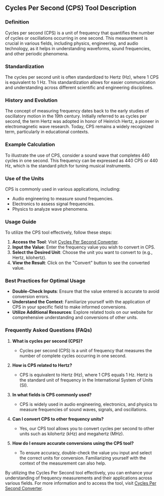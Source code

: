 ## Cycles Per Second (CPS) Tool Description

### Definition
Cycles per second (CPS) is a unit of frequency that quantifies the number of cycles or oscillations occurring in one second. This measurement is crucial in various fields, including physics, engineering, and audio technology, as it helps in understanding waveforms, sound frequencies, and other periodic phenomena.

### Standardization
The cycles per second unit is often standardized to Hertz (Hz), where 1 CPS is equivalent to 1 Hz. This standardization allows for easier communication and understanding across different scientific and engineering disciplines.

### History and Evolution
The concept of measuring frequency dates back to the early studies of oscillatory motion in the 19th century. Initially referred to as cycles per second, the term Hertz was adopted in honor of Heinrich Hertz, a pioneer in electromagnetic wave research. Today, CPS remains a widely recognized term, particularly in educational contexts.

### Example Calculation
To illustrate the use of CPS, consider a sound wave that completes 440 cycles in one second. This frequency can be expressed as 440 CPS or 440 Hz, which is the standard pitch for tuning musical instruments.

### Use of the Units
CPS is commonly used in various applications, including:
- Audio engineering to measure sound frequencies.
- Electronics to assess signal frequencies.
- Physics to analyze wave phenomena.

### Usage Guide
To utilize the CPS tool effectively, follow these steps:
1. **Access the Tool**: Visit [Cycles Per Second Converter](https://www.inayam.co/unit-converter/frequency).
2. **Input the Value**: Enter the frequency value you wish to convert in CPS.
3. **Select the Desired Unit**: Choose the unit you want to convert to (e.g., Hertz, kilohertz).
4. **View the Result**: Click on the "Convert" button to see the converted value.

### Best Practices for Optimal Usage
- **Double-Check Inputs**: Ensure that the value entered is accurate to avoid conversion errors.
- **Understand the Context**: Familiarize yourself with the application of CPS in your specific field to make informed conversions.
- **Utilize Additional Resources**: Explore related tools on our website for comprehensive understanding and conversions of other units.

### Frequently Asked Questions (FAQs)

1. **What is cycles per second (CPS)?**
   - Cycles per second (CPS) is a unit of frequency that measures the number of complete cycles occurring in one second.

2. **How is CPS related to Hertz?**
   - CPS is equivalent to Hertz (Hz), where 1 CPS equals 1 Hz. Hertz is the standard unit of frequency in the International System of Units (SI).

3. **In what fields is CPS commonly used?**
   - CPS is widely used in audio engineering, electronics, and physics to measure frequencies of sound waves, signals, and oscillations.

4. **Can I convert CPS to other frequency units?**
   - Yes, our CPS tool allows you to convert cycles per second to other units such as kilohertz (kHz) and megahertz (MHz).

5. **How do I ensure accurate conversions using the CPS tool?**
   - To ensure accuracy, double-check the value you input and select the correct units for conversion. Familiarizing yourself with the context of the measurement can also help.

By utilizing the Cycles Per Second tool effectively, you can enhance your understanding of frequency measurements and their applications across various fields. For more information and to access the tool, visit [Cycles Per Second Converter](https://www.inayam.co/unit-converter/frequency).